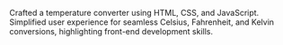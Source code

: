 Crafted a temperature converter using HTML, CSS, and JavaScript. Simplified user experience for seamless Celsius, Fahrenheit, and Kelvin conversions, highlighting front-end development skills.
